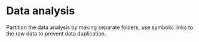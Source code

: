 # Data analysis

Partition the data analysis by making separate folders, use symbolic links to
the raw data to prevent data duplication.
